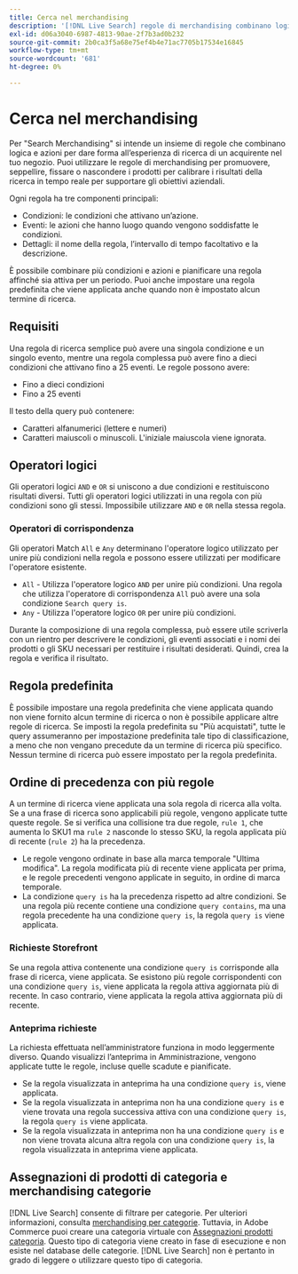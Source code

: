 ```yaml
---
title: Cerca nel merchandising
description: '[!DNL Live Search] regole di merchandising combinano logica e azioni per modellare l''esperienza di acquisto.'
exl-id: d06a3040-6987-4813-90ae-2f7b3ad0b232
source-git-commit: 2b0ca3f5a68e75ef4b4e71ac7705b17534e16845
workflow-type: tm+mt
source-wordcount: '681'
ht-degree: 0%

---
```


# Cerca nel merchandising

Per &quot;Search Merchandising&quot; si intende un insieme di regole che combinano logica e azioni per dare forma all’esperienza di ricerca di un acquirente nel tuo negozio. Puoi utilizzare le regole di merchandising per promuovere, seppellire, fissare o nascondere i prodotti per calibrare i risultati della ricerca in tempo reale per supportare gli obiettivi aziendali.

Ogni regola ha tre componenti principali:

* Condizioni: le condizioni che attivano un’azione.
* Eventi: le azioni che hanno luogo quando vengono soddisfatte le condizioni.
* Dettagli: il nome della regola, l’intervallo di tempo facoltativo e la descrizione.

È possibile combinare più condizioni e azioni e pianificare una regola affinché sia attiva per un periodo. Puoi anche impostare una regola predefinita che viene applicata anche quando non è impostato alcun termine di ricerca.

## Requisiti

Una regola di ricerca semplice può avere una singola condizione e un singolo evento, mentre una regola complessa può avere fino a dieci condizioni che attivano fino a 25 eventi.
Le regole possono avere:

* Fino a dieci condizioni
* Fino a 25 eventi

Il testo della query può contenere:

* Caratteri alfanumerici (lettere e numeri)
* Caratteri maiuscoli o minuscoli. L&#39;iniziale maiuscola viene ignorata.

## Operatori logici

Gli operatori logici `AND` e `OR` si uniscono a due condizioni e restituiscono risultati diversi. Tutti gli operatori logici utilizzati in una regola con più condizioni sono gli stessi. Impossibile utilizzare `AND` e `OR` nella stessa regola.

### Operatori di corrispondenza

Gli operatori Match `All` e `Any` determinano l&#39;operatore logico utilizzato per unire più condizioni nella regola e possono essere utilizzati per modificare l&#39;operatore esistente.

* `All` - Utilizza l&#39;operatore logico `AND` per unire più condizioni. Una regola che utilizza l&#39;operatore di corrispondenza `All` può avere una sola condizione `Search query is`.
* `Any` - Utilizza l&#39;operatore logico `OR` per unire più condizioni.

Durante la composizione di una regola complessa, può essere utile scriverla con un rientro per descrivere le condizioni, gli eventi associati e i nomi dei prodotti o gli SKU necessari per restituire i risultati desiderati. Quindi, crea la regola e verifica il risultato.

## Regola predefinita

È possibile impostare una regola predefinita che viene applicata quando non viene fornito alcun termine di ricerca o non è possibile applicare altre regole di ricerca. Se imposti la regola predefinita su &quot;Più acquistati&quot;, tutte le query assumeranno per impostazione predefinita tale tipo di classificazione, a meno che non vengano precedute da un termine di ricerca più specifico. Nessun termine di ricerca può essere impostato per la regola predefinita.

## Ordine di precedenza con più regole

A un termine di ricerca viene applicata una sola regola di ricerca alla volta.
Se a una frase di ricerca sono applicabili più regole, vengono applicate tutte queste regole. Se si verifica una collisione tra due regole, `rule 1`, che aumenta lo SKU1 ma `rule 2` nasconde lo stesso SKU, la regola applicata più di recente (`rule 2`) ha la precedenza.

* Le regole vengono ordinate in base alla marca temporale &quot;Ultima modifica&quot;. La regola modificata più di recente viene applicata per prima, e le regole precedenti vengono applicate in seguito, in ordine di marca temporale.
* La condizione `query is` ha la precedenza rispetto ad altre condizioni. Se una regola più recente contiene una condizione `query contains`, ma una regola precedente ha una condizione `query is`, la regola `query is` viene applicata.

### Richieste Storefront

Se una regola attiva contenente una condizione `query is` corrisponde alla frase di ricerca, viene applicata. Se esistono più regole corrispondenti con una condizione `query is`, viene applicata la regola attiva aggiornata più di recente.
In caso contrario, viene applicata la regola attiva aggiornata più di recente.

### Anteprima richieste

La richiesta effettuata nell’amministratore funziona in modo leggermente diverso. Quando visualizzi l’anteprima in Amministrazione, vengono applicate tutte le regole, incluse quelle scadute e pianificate.

* Se la regola visualizzata in anteprima ha una condizione `query is`, viene applicata.
* Se la regola visualizzata in anteprima non ha una condizione `query is` e viene trovata una regola successiva attiva con una condizione `query is`, la regola `query is` viene applicata.
* Se la regola visualizzata in anteprima non ha una condizione `query is` e non viene trovata alcuna altra regola con una condizione `query is`, la regola visualizzata in anteprima viene applicata.

## Assegnazioni di prodotti di categoria e merchandising categorie

[!DNL Live Search] consente di filtrare per categorie. Per ulteriori informazioni, consulta [merchandising per categorie](category-merch.md).
Tuttavia, in Adobe Commerce puoi creare una categoria virtuale con [Assegnazioni prodotti categoria](https://experienceleague.adobe.com/docs/commerce-admin/catalog/categories/products-in-category/categories-product-assignments.html). Questo tipo di categoria viene creato in fase di esecuzione e non esiste nel database delle categorie. [!DNL Live Search] non è pertanto in grado di leggere o utilizzare questo tipo di categoria.
